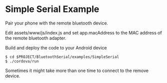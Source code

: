 # Simple Serial Example

Pair your phone with the remote bluetooth device.

Edit assets/www/js/index.js and set app.macAddress to the MAC address of the remote bluetooth adapter.

Build and deploy the code to your Android device

    $ cd $PROJECT/BluetoothSerial/examples/SimpleSerial
    $ ./cordova/run
    
Sometimes it might take more than one time to connect to the remove device.